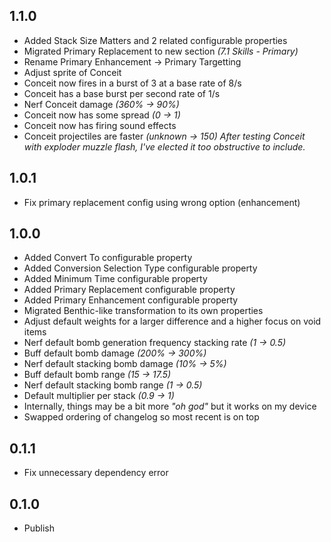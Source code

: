 
## 1.1.0

- Added Stack Size Matters and 2 related configurable properties
- Migrated Primary Replacement to new section *(7.1 Skills - Primary)*
- Rename Primary Enhancement -> Primary Targetting
- Adjust sprite of Conceit
- Conceit now fires in a burst of 3 at a base rate of 8/s
- Conceit has a base burst per second rate of 1/s
- Nerf Conceit damage *(360% -> 90%)*
- Conceit now has some spread *(0 -> 1)*
- Conceit now has firing sound effects
- Conceit projectiles are faster *(unknown -> 150)*
*After testing Conceit with exploder muzzle flash, I've elected it too obstructive to include.*

## 1.0.1

- Fix primary replacement config using wrong option (enhancement)

## 1.0.0

- Added Convert To configurable property
- Added Conversion Selection Type configurable property
- Added Minimum Time configurable property
- Added Primary Replacement configurable property
- Added Primary Enhancement configurable property
- Migrated Benthic-like transformation to its own properties
- Adjust default weights for a larger difference and a higher focus on void items
- Nerf default bomb generation frequency stacking rate *(1 -> 0.5)*
- Buff default bomb damage *(200% -> 300%)*
- Nerf default stacking bomb damage *(10% -> 5%)*
- Buff default bomb range *(15 -> 17.5)*
- Nerf default stacking bomb range *(1 -> 0.5)*
- Default multiplier per stack *(0.9 -> 1)*
- Internally, things may be a bit more *"oh god"* but it works on my device
- Swapped ordering of changelog so most recent is on top

## 0.1.1

- Fix unnecessary dependency error

## 0.1.0

- Publish
